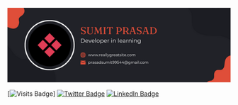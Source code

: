 [![Sumit's GitHub Banner](./assets/Sumit-GH-Banner.png)](https://twitter.com/_sumitprasad_)

[![Visits Badge](https://badges.pufler.dev/visits/sumit-prasad/sumit-prasad)]
[![Twitter Badge](https://img.shields.io/badge/Twitter-Profile-informational?style=flat&logo=twitter&logoColor=white&color=1CA2F1)](https://twitter.com/_sumitprasad__)
[![LinkedIn Badge](https://img.shields.io/badge/LinkedIn-Profile-informational?style=flat&logo=linkedin&logoColor=white&color=0D76A8)](https://www.linkedin.com/in/sumitxprasad/)

